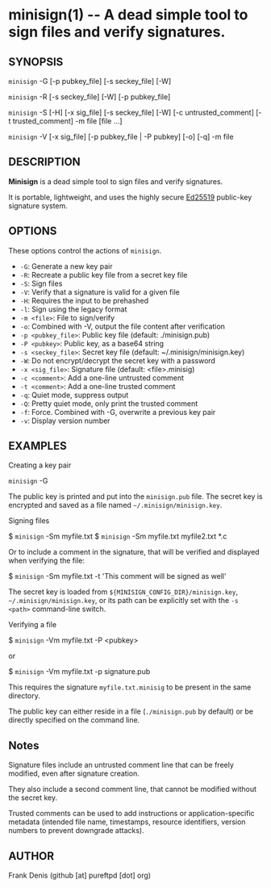 <!---
This man page can be generated using ronn - https://rtomayko.github.io/ronn/
-->
minisign(1) -- A dead simple tool to sign files and verify signatures.
======================================================================

## SYNOPSIS

`minisign` -G [-p pubkey_file] [-s seckey_file] [-W]

`minisign` -R [-s seckey_file] [-W] [-p pubkey_file]

`minisign` -S [-H] [-x sig_file] [-s seckey_file] [-W] [-c untrusted_comment] [-t trusted_comment] -m file [file ...]

`minisign` -V [-x sig_file] [-p pubkey_file | -P pubkey] [-o] [-q] -m file

## DESCRIPTION

**Minisign** is a dead simple tool to sign files and verify signatures.

It is portable, lightweight, and uses the highly secure [Ed25519](http://ed25519.cr.yp.to/) public-key signature system.

## OPTIONS

These options control the actions of `minisign`.

  * `-G`:
    Generate a new key pair
  * `-R`:
    Recreate a public key file from a secret key file
  * `-S`:
    Sign files
  * `-V`:
    Verify that a signature is valid for a given file
  * `-H`:
    Requires the input to be prehashed
  * `-l`:
    Sign using the legacy format
  * `-m <file>`:
    File to sign/verify
  * `-o`:
    Combined with -V, output the file content after verification
  * `-p <pubkey_file>`:
    Public key file (default: ./minisign.pub)
  * `-P <pubkey>`:
    Public key, as a base64 string
  * `-s <seckey_file>`:
    Secret key file (default: ~/.minisign/minisign.key)
  * `-W`:
    Do not encrypt/decrypt the secret key with a password
  * `-x <sig_file>`:
    Signature file (default: &lt;file&gt;.minisig)
  * `-c <comment>`:
    Add a one-line untrusted comment
  * `-t <comment>`:
    Add a one-line trusted comment
  * `-q`:
    Quiet mode, suppress output
  * `-Q`:
    Pretty quiet mode, only print the trusted comment
  * `-f`:
    Force. Combined with -G, overwrite a previous key pair
  * `-v`:
    Display version number


## EXAMPLES

Creating a key pair

`minisign` -G

The public key is printed and put into the `minisign.pub` file. The secret key is encrypted and saved as a file named `~/.minisign/minisign.key`.

Signing files

$ `minisign` -Sm myfile.txt
$ `minisign` -Sm myfile.txt myfile2.txt *.c

Or to include a comment in the signature, that will be verified and displayed when verifying the file:

$ `minisign` -Sm myfile.txt -t 'This comment will be signed as well'

The secret key is loaded from `${MINISIGN_CONFIG_DIR}/minisign.key`, `~/.minisign/minisign.key`, or its path can be explicitly set with the `-s <path>` command-line switch.

Verifying a file

$ `minisign` -Vm myfile.txt -P  &lt;pubkey&gt;

or

$ `minisign` -Vm myfile.txt -p signature.pub

This requires the signature `myfile.txt.minisig` to be present in the same directory.

The public key can either reside in a file (`./minisign.pub` by default) or be directly specified on the command line.

## Notes

Signature files include an untrusted comment line that can be freely modified, even after signature creation.

They also include a second comment line, that cannot be modified without the secret key.

Trusted comments can be used to add instructions or application-specific metadata (intended file name, timestamps, resource identifiers, version numbers to prevent downgrade attacks).

## AUTHOR

Frank Denis (github [at] pureftpd [dot] org)
